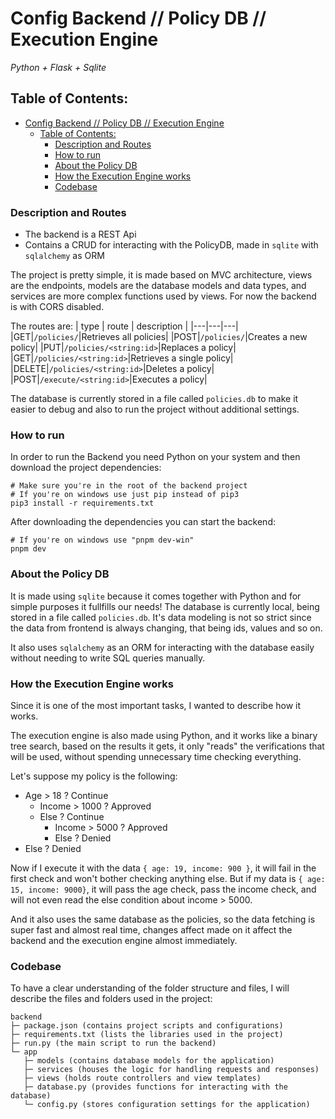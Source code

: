 # Config Backend // Policy DB // Execution Engine
_Python + Flask + Sqlite_

## Table of Contents:
- [Config Backend // Policy DB // Execution Engine](#config-backend--policy-db--execution-engine)
  - [Table of Contents:](#table-of-contents)
    - [Description and Routes](#description-and-routes)
    - [How to run](#how-to-run)
    - [About the Policy DB](#about-the-policy-db)
    - [How the Execution Engine works](#how-the-execution-engine-works)
    - [Codebase](#codebase)

### Description and Routes
- The backend is a REST Api
- Contains a CRUD for interacting with the PolicyDB, made in `sqlite` with `sqlalchemy` as ORM

The project is pretty simple, it is made based on MVC architecture, views are the endpoints, models are the database models and data types, and services are more complex functions used by views. For now the backend is with CORS disabled.

The routes are:
| type | route | description |
|---|---|---|
|GET|`/policies/`|Retrieves all policies|
|POST|`/policies/`|Creates a new policy|
|PUT|`/policies/<string:id>`|Replaces a policy|
|GET|`/policies/<string:id>`|Retrieves a single policy|
|DELETE|`/policies/<string:id>`|Deletes a policy|
|POST|`/execute/<string:id>`|Executes a policy|

The database is currently stored in a file called `policies.db` to make it easier to debug and also to run the project without additional settings.

### How to run
In order to run the Backend you need Python on your system and then download the project dependencies:
```shell
# Make sure you're in the root of the backend project
# If you're on windows use just pip instead of pip3
pip3 install -r requirements.txt
```

After downloading the dependencies you can start the backend:
```shell
# If you're on windows use "pnpm dev-win"
pnpm dev
```
[](#how-the-execution-engine-works)
### About the Policy DB
It is made using `sqlite` because it comes together with Python and for simple purposes it fullfills our needs! The database is currently local, being stored in a file called `policies.db`. It's data modeling is not so strict since the data from frontend is always changing, that being ids, values and so on.

It also uses `sqlalchemy` as an ORM for interacting with the database easily without needing to write SQL queries manually.

### How the Execution Engine works
Since it is one of the most important tasks, I wanted to describe how it works.

The execution engine is also made using Python, and it works like a binary tree search, based on the results it gets, it only "reads" the verifications that will be used, without spending unnecessary time checking everything.

Let's suppose my policy is the following:
- Age > 18 ? Continue
  - Income > 1000 ? Approved
  - Else ? Continue
    - Income > 5000 ? Approved
    - Else ? Denied
- Else ? Denied

Now if I execute it with the data `{ age: 19, income: 900 }`, it will fail in the first check and won't bother checking anything else. But if my data is `{ age: 15, income: 9000}`, it will pass the age check, pass the income check, and will not even read the else condition about income > 5000.

And it also uses the same database as the policies, so the data fetching is super fast and almost real time, changes affect made on it affect the backend and the execution engine almost immediately.

### Codebase
To have a clear understanding of the folder structure and files, I will describe the files and folders used in the project:
```
backend
├─ package.json (contains project scripts and configurations)
├─ requirements.txt (lists the libraries used in the project)
├─ run.py (the main script to run the backend)
└─ app
   ├─ models (contains database models for the application)
   ├─ services (houses the logic for handling requests and responses)
   ├─ views (holds route controllers and view templates)
   ├─ database.py (provides functions for interacting with the database)
   └─ config.py (stores configuration settings for the application)
```